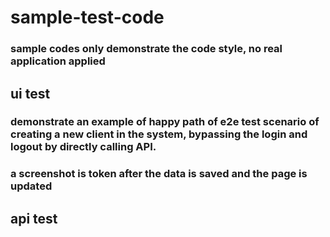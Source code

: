 # sample-test-code
### sample codes only demonstrate the code style, no real application applied
## ui test
### demonstrate an example of happy path of e2e test scenario of creating a new client in the system, bypassing the login and logout by directly calling API.
### a screenshot is token after the data is saved and the page is updated
## api test
### 